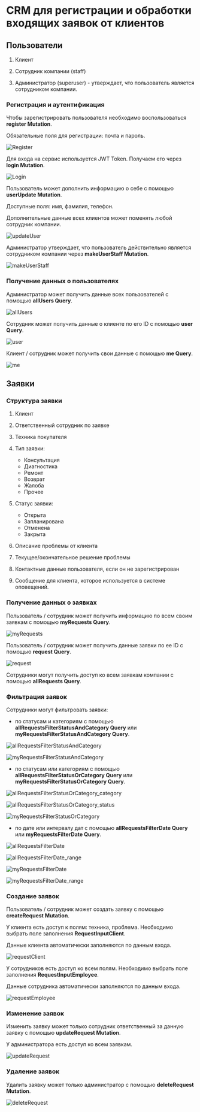 # CRM для регистрации и обработки входящих заявок от клиентов

## Пользователи

1. Клиент

2. Сотрудник компании (staff)

3. Администратор (superuser) - утверждает, что пользователь является сотрудником компании.

### Регистрация и аутентификация

Чтобы зарегистрировать пользователя необходимо воспользоваться **register Mutation**.

Обязательные поля для регистрации: почта и пароль.

![Register](img/register.png)

Для входа на сервис используется JWT Token. Получаем его через **login Mutation**.

![Login](img/login.png)

Пользователь может дополнить информацию о себе с помощью **userUpdate Mutation**.

Доступные поля: имя, фамилия, телефон.

Дополнительные данные всех клиентов может поменять любой сотрудник компании.

![updateUser](img/updateUser.png)

Администратор утверждает, что пользователь действительно является сотрудником компании через **makeUserStaff Mutation**.

![makeUserStaff](img/makeUserStaff.png)

### Получение данных о пользователях

Администратор может получить данные всех пользователей с помощью **allUsers Query**.

![allUsers](img/allUsers.png)

Сотрудник может получить данные о клиенте по его ID c помощью **user Query**.

![user](img/user.png)

Клиент / сотрудник может получить свои данные с помощью **me Query**.

![me](img/me.png)

## Заявки

### Структура заявки

1. Клиент

2. Ответственный сотрудник по заявке

3. Техника покупателя

4. Тип заявки:

    - Консультация
    - Диагностика
    - Ремонт
    - Возврат
    - Жалоба
    - Прочее

5. Статус заявки:

    - Открыта
    - Запланирована
    - Отменена
    - Закрыта

6. Описание проблемы от клиента

7. Текущее/окончательное решение проблемы

8. Контактные данные пользователя, если он не зарегистрирован

9. Сообщение для клиента, которое используется в системе оповещений.

### Получение данных о заявках

Пользователь / сотрудник может получить информацию по всем своим заявкам с помощью **myRequests Query**.

![myRequests](img/myRequests.png)

Пользователь / сотрудник может получить данные заявки по ее ID с помощью **request Query**.

![request](img/request.png)

Сотрудники могут получить доступ ко всем заявкам компании с помощью **allRequests Query**.

### Фильтрация заявок

Сотрудники могут фильтровать заявки:

- по статусам и категориям с помощью **allRequestsFilterStatusAndCategory Query** или **myRequestsFilterStatusAndCategory Query**.

![allRequestsFilterStatusAndCategory](img/allRequestsFilterStatusAndCategory.png)

![myRequestsFilterStatusAndCategory](img/myRequestsFilterStatusAndCategory.png)

- по статусам или категориям с помощью **allRequestsFilterStatusOrCategory Query** или **myRequestsFilterStatusOrCategory Query**.

![allRequestsFilterStatusOrCategory_category](img/allRequestsFilterStatusOrCategory_category.png)

![allRequestsFilterStatusOrCategory_status](img/allRequestsFilterStatusOrCategory_status.png)

![myRequestsFilterStatusOrCategory](img/myRequestsFilterStatusOrCategory.png)

- по дате или интервалу дат с помощью  **allRequestsFilterDate Query** или **myRequestsFilterDate Query**.

![allRequestsFilterDate](img/allRequestsFilterDate.png)

![allRequestsFilterDate_range](img/allRequestsFilterDate_range.png)

![myRequestsFilterDate](img/myRequestsFilterDate.png)

![myRequestsFilterDate_range](img/myRequestsFilterDate_range.png)

### Создание заявок

Пользователь / сотрудник может создать заявку с помощью **createRequest Mutation**.

У клиента есть доступ к полям: техника, проблема. Необходимо выбрать поле заполнения **RequestInputClient**.

Данные клиента автоматически заполняются по данным входа.

![requestClient](img/requestClient.png)

У сотрудников есть доступ ко всем полям. Необходимо выбрать поле заполнения **RequestInputEmployee**.

Данные сотрудника автоматически заполняются по данным входа.

![requestEmployee](img/requestEmployee.png)

### Изменение заявок

Изменить заявку может только сотрудник ответственный за данную заявку с помощью **updateRequest Mutation**.

У администратора есть доступ ко всем заявкам.

![updateRequest](img/updateRequest.png)

### Удаление заявок

Удалить заявку может только администратор с помощью **deleteRequest Mutation**.

![deleteRequest](img/deleteRequest.png)
